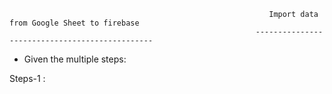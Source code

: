                                                               Import data from Google Sheet to firebase
                                                           -----------------------------------------------
* Given the  multiple steps:

Steps-1 :

